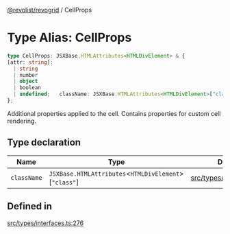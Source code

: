 [@revolist/revogrid](README.md) / CellProps

# Type Alias: CellProps

```ts
type CellProps: JSXBase.HTMLAttributes<HTMLDivElement> & {
[attr: string]: 
  | string
  | number
  | object
  | boolean
  | undefined;   className: JSXBase.HTMLAttributes<HTMLDivElement>["class"];
};
```

Additional properties applied to the cell.
Contains properties for custom cell rendering.

## Type declaration

| Name | Type | Defined in |
| ------ | ------ | ------ |
| `className` | `JSXBase.HTMLAttributes`\<`HTMLDivElement`\>\[`"class"`\] | [src/types/interfaces.ts:277](https://github.com/revolist/revogrid/blob/ff1c29109648eb0543e674392be7b9af90d92acc/src/types/interfaces.ts#L277) |

## Defined in

[src/types/interfaces.ts:276](https://github.com/revolist/revogrid/blob/ff1c29109648eb0543e674392be7b9af90d92acc/src/types/interfaces.ts#L276)
